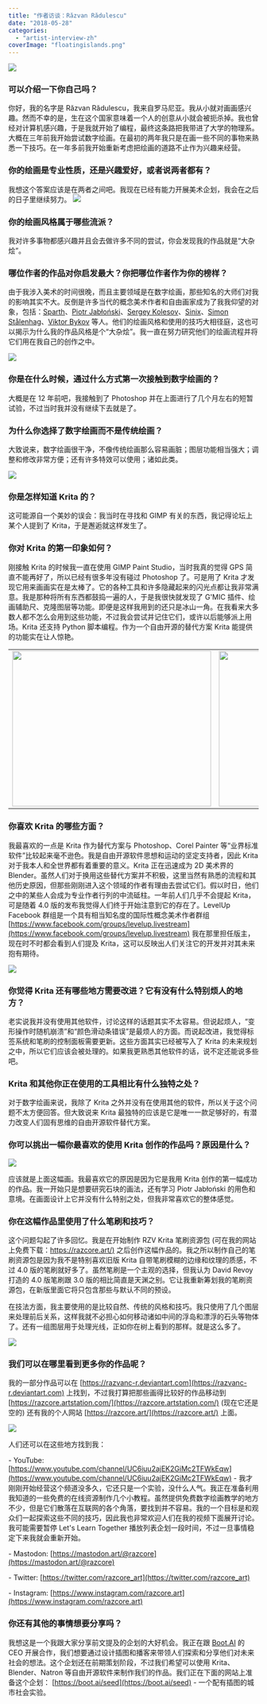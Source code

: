 ```yaml
---
title: "作者访谈：Răzvan Rădulescu"
date: "2018-05-28"
categories: 
  - "artist-interview-zh"
coverImage: "floatingislands.png"
---
```


![](/images/posts/2018/holiday.png)

### 可以介绍一下你自己吗？

你好，我的名字是 Răzvan Rădulescu，我来自罗马尼亚。我从小就对画画感兴趣。然而不幸的是，生在这个国家意味着一个人的创意从小就会被扼杀掉。我也曾经对计算机感兴趣，于是我就开始了编程，最终这条路把我带进了大学的物理系。大概在三年前我开始尝试数字绘画。在最初的两年我只是在画一些不同的事物来熟悉一下技巧。在一年多前我开始重新考虑把绘画的道路不止作为兴趣来经营。

### 你的绘画是专业性质，还是兴趣爱好，或者说两者都有？

我想这个答案应该是在两者之间吧。我现在已经有能力开展美术企划，我会在之后的日子里继续努力。 ![](/images/posts/2018/dog.png)

### 你的绘画风格属于哪些流派？

我对许多事物都感兴趣并且会去做许多不同的尝试，你会发现我的作品就是“大杂烩”。

### 哪位作者的作品对你启发最大？你把哪位作者作为你的榜样？

由于我涉入美术的时间很晚，而且主要领域是在数字绘画，那些知名的大师们对我的影响其实不大。反倒是许多当代的概念美术作者和自由画家成为了我我仰望的对象，包括：[Sparth](https://sparth.artstation.com/)、[Piotr Jabłoński](https://nicponim.artstation.com/)、[Sergey Kolesov](https://peleng.artstation.com/)、[Sinix](https://www.youtube.com/channel/UCUQTqWAaSzhAKRanOpes1nA)、[Simon Stålenhag](http://www.simonstalenhag.se/)、[Viktor Bykov](http://linesandcolors.com/2012/01/05/viktor-bykov/) 等人。他们的绘画风格和使用的技巧大相径庭，这也可以揭示为什么我的作品风格是个“大杂烩”。我一直在努力研究他们的绘画流程并将它们用在我自己的创作之中。

![](/images/posts/2018/cat.png)

### 你是在什么时候，通过什么方式第一次接触到数字绘画的？

大概是在 12 年前吧，我接触到了 Photoshop 并在上面进行了几个月左右的短暂试验，不过当时我并没有继续下去就是了。

### 为什么你选择了数字绘画而不是传统绘画？

大致说来，数字绘画很干净，不像传统绘画那么容易画脏；图层功能相当强大；调整和修改非常方便；还有许多特效可以使用；诸如此类。

![](/images/posts/2018/headlights.png)

### 你是怎样知道 Krita 的？

这可能源自一个美妙的误会：我当时在寻找和 GIMP 有关的东西，我记得论坛上某个人提到了 Krita，于是邂逅就这样发生了。

### 你对 Krita 的第一印象如何？

刚接触 Krita 的时候我一直在使用 GIMP Paint Studio，当时我真的觉得 GPS 简直不能再好了，所以已经有很多年没有碰过 Photoshop 了。可是用了 Krita 才发现它用来画画实在是太棒了。它的各种工具和许多隐藏起来的闪光点都让我非常满意。我是那种将所有东西都鼓捣一遍的人，于是我很快就发现了 G'MIC 插件、绘画辅助尺、克隆图层等功能。即便是这样我用到的还只是冰山一角。在我看来大多数人都不怎么会用到这些功能，不过我会尝试并记住它们，或许以后能够派上用场。Krita 还支持 Python 脚本编程。作为一个自由开源的替代方案 Krita 能提供的功能实在让人惊艳。

<table><tbody><tr><td><img class="alignnone wp-image-6603" src="/images/posts/2018/house-300x234.png" alt="" width="400" height="313"></td><td><img class="wp-image-6606 alignnone" src="/images/posts/2018/houseprocess.gif" alt="" width="400" height="313"></td></tr></tbody></table>

### 你喜欢 Krita 的哪些方面？

我最喜欢的一点是 Krita 作为替代方案与 Photoshop、Corel Painter 等“业界标准软件”比较起来毫不逊色。我是自由开源软件思想和运动的坚定支持者，因此 Krita 对于我本人和全世界都有着重要的意义。Krita 正在迅速成为 2D 美术界的 Blender。虽然人们对于换用这些替代方案并不积极，这里当然有熟悉的流程和其他历史原因，但那些刚刚进入这个领域的作者有理由去尝试它们。假以时日，他们之中的某些人会成为专业作者行列的中流砥柱。一年前人们几乎不会提起 Krita，可是随着 4.0 版的发布我觉得人们终于开始注意到它的存在了。LevelUp Facebook 群组是一个具有相当知名度的国际性概念美术作者群组 [https://www.facebook.com/groups/levelup.livestream](https://www.facebook.com/groups/levelup.livestream) 我在那里担任版主，现在时不时都会看到人们提及 Krita，这可以反映出人们关注它的开发并对其未来抱有期待。

![](/images/posts/2018/weaponize.png)

### 你觉得 Krita 还有哪些地方需要改进？它有没有什么特别烦人的地方？

老实说我并没有使用其他软件，讨论这样的话题其实不太容易。但说起烦人，“变形操作时随机崩溃”和“颜色滑动条错误”是最烦人的方面。而说起改进，我觉得标签系统和笔刷的控制面板需要更新。这些方面其实已经被写入了 Krita 的未来规划之中，所以它们应该会被处理的。如果我更熟悉其他软件的话，说不定还能说多些吧。

### Krita 和其他你正在使用的工具相比有什么独特之处？

对于数字绘画来说，我除了 Krita 之外并没有在使用其他的软件，所以关于这个问题不太方便回答。但大致说来 Krita 最独特的应该是它是唯一一款足够好的，有潜力改变人们固有思维的自由开源软件替代方案。

### 你可以挑出一幅你最喜欢的使用 Krita 创作的作品吗？原因是什么？

![](/images/posts/2018/floatingislands.png)

应该就是上面这幅画。我最喜欢它的原因是因为它是我用 Krita 创作的第一幅成功的作品。我一开始只是想要研究石块的画法，还有学习 Piotr Jabłoński 的用色和意境。在画面设计上它并没有什么特别之处，但我非常喜欢它的整体感觉。

### 你在这幅作品里使用了什么笔刷和技巧？

这个问题勾起了许多回忆。我是在开始制作 RZV Krita 笔刷资源包 (可在我的网站上免费下载：[https://razcore.art/)](https://razcore.art/) 之后创作这幅作品的。我之所以制作自己的笔刷资源包是因为我不是特别喜欢旧版 Krita 自带笔刷模糊的边缘和纹理的质感，不过 4.0 版的笔刷就好多了。虽然笔刷是一个主观的选择，但我认为 David Revoy 打造的 4.0 版笔刷跟 3.0 版的相比简直是天渊之别。它让我重新筹划我的笔刷资源包，在新版里面它将只包含那些与默认不同的预设。

在技法方面，我主要使用的是比较自然、传统的风格和技巧。我只使用了几个图层来处理前后关系，这样我就不必担心如何移动诸如中间的浮岛和漂浮的石头等物体了。还有一组图层用于处理光线，正如你在树上看到的那样。就是这么多了。

![](/images/posts/2018/greeneyes.png)

### 我们可以在哪里看到更多你的作品呢？

我的一部分作品可以在 [https://razvanc-r.deviantart.com](https://razvanc-r.deviantart.com) 上找到，不过我打算把那些画得比较好的作品移动到 [https://razcore.artstation.com/](https://razcore.artstation.com/) (现在它还是空的) 还有我的个人网站 [https://razcore.art/](https://razcore.art/) 上面。

![](/images/posts/2018/desk.png)

人们还可以在这些地方找到我：

\- YouTube: [https://www.youtube.com/channel/UC6iuu2ajEK2GiMc2TFWkEqw](https://www.youtube.com/channel/UC6iuu2ajEK2GiMc2TFWkEqw) - 我才刚刚开始经营这个频道没多久，它还只是一个实验，没什么人气。我正在准备利用我知道的一些免费的在线资源制作几个小教程。虽然提供免费数字绘画教学的地方不少，但是它们散落在互联网的各个角落，要找到并不容易。我的一个目标是和观众们一起探索这些不同的技巧，因此我也非常欢迎人们在我的视频下面展开讨论。我可能需要暂停 Let's Learn Together 播放列表企划一段时间，不过一旦事情稳定下来我就会重新开始。

\- Mastodon: [https://mastodon.art/@razcore](https://mastodon.art/@razcore)

\- Twitter: [https://twitter.com/razcore_art](https://twitter.com/razcore_art)

\- Instagram: [https://www.instagram.com/razcore.art](https://www.instagram.com/razcore.art)

### 你还有其他的事情想要分享吗？

我想这是一个我跟大家分享前文提及的企划的大好机会。我正在跟 [Boot.AI](https://boot.ai) 的 CEO 开展合作，我们想要通过设计插图和播客来带领人们探索和分享他们对未来社会的想法。这个企划还在前期策划阶段，不过我们希望可以使用 Krita、Blender、Natron 等自由开源软件来制作我们的作品。我们正在下面的网站上准备这个企划： [https://boot.ai/seed](https://boot.ai/seed) - 一个配有插图的城市社会实验。
